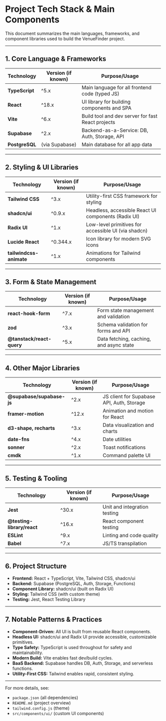 # Project Tech Stack & Main Components

This document summarizes the main languages, frameworks, and component libraries used to build the VenueFinder project.

---

## 1. **Core Language & Frameworks**

| Technology      | Version (if known) | Purpose/Usage                                      |
|----------------|--------------------|----------------------------------------------------|
| **TypeScript** | ^5.x               | Main language for all frontend code (typed JS)      |
| **React**      | ^18.x              | UI library for building components and SPA          |
| **Vite**       | ^6.x               | Build tool and dev server for fast React projects   |
| **Supabase**   | ^2.x               | Backend-as-a-Service: DB, Auth, Storage, API       |
| **PostgreSQL** | (via Supabase)     | Main database for all app data                     |

---

## 2. **Styling & UI Libraries**

| Technology         | Version (if known) | Purpose/Usage                                      |
|-------------------|--------------------|----------------------------------------------------|
| **Tailwind CSS**  | ^3.x               | Utility-first CSS framework for styling             |
| **shadcn/ui**     | ^0.9.x             | Headless, accessible React UI components (Radix UI) |
| **Radix UI**      | ^1.x               | Low-level primitives for accessible UI (via shadcn) |
| **Lucide React**  | ^0.344.x           | Icon library for modern SVG icons                   |
| **tailwindcss-animate** | ^1.x         | Animations for Tailwind components                  |

---

## 3. **Form & State Management**

| Technology             | Version (if known) | Purpose/Usage                                      |
|-----------------------|--------------------|----------------------------------------------------|
| **react-hook-form**   | ^7.x               | Form state management and validation                |
| **zod**               | ^3.x               | Schema validation for forms and API                 |
| **@tanstack/react-query** | ^5.x           | Data fetching, caching, and async state             |

---

## 4. **Other Major Libraries**

| Technology             | Version (if known) | Purpose/Usage                                      |
|-----------------------|--------------------|----------------------------------------------------|
| **@supabase/supabase-js** | ^2.x           | JS client for Supabase API, Auth, Storage           |
| **framer-motion**      | ^12.x              | Animation and motion for React                      |
| **d3-shape, recharts** | ^3.x               | Data visualization and charts                       |
| **date-fns**           | ^4.x               | Date utilities                                      |
| **sonner**             | ^2.x               | Toast notifications                                 |
| **cmdk**               | ^1.x               | Command palette UI                                  |

---

## 5. **Testing & Tooling**

| Technology             | Version (if known) | Purpose/Usage                                      |
|-----------------------|--------------------|----------------------------------------------------|
| **Jest**              | ^30.x              | Unit and integration testing                        |
| **@testing-library/react** | ^16.x          | React component testing                             |
| **ESLint**            | ^9.x               | Linting and code quality                            |
| **Babel**             | ^7.x               | JS/TS transpilation                                 |

---

## 6. **Project Structure**

- **Frontend:** React + TypeScript, Vite, Tailwind CSS, shadcn/ui
- **Backend:** Supabase (PostgreSQL, Auth, Storage, Functions)
- **Component Library:** shadcn/ui (built on Radix UI)
- **Styling:** Tailwind CSS (with custom theme)
- **Testing:** Jest, React Testing Library

---

## 7. **Notable Patterns & Practices**

- **Component-Driven:** All UI is built from reusable React components.
- **Headless UI:** shadcn/ui and Radix UI provide accessible, customizable primitives.
- **Type Safety:** TypeScript is used throughout for safety and maintainability.
- **Modern Build:** Vite enables fast dev/build cycles.
- **BaaS Backend:** Supabase handles DB, Auth, Storage, and serverless functions.
- **Utility-First CSS:** Tailwind enables rapid, consistent styling.

---

For more details, see:
- `package.json` (all dependencies)
- `README.md` (project overview)
- `tailwind.config.js` (theme)
- `src/components/ui/` (custom UI components) 